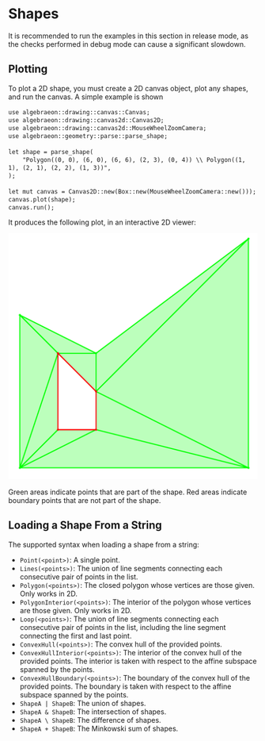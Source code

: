 # Shapes

It is recommended to run the examples in this section in release mode, as the checks performed in debug mode can cause a significant slowdown.

## Plotting

To plot a 2D shape, you must create a 2D canvas object, plot any shapes, and run the canvas. A simple example is shown

```rust,no_run
use algebraeon::drawing::canvas::Canvas;
use algebraeon::drawing::canvas2d::Canvas2D;
use algebraeon::drawing::canvas2d::MouseWheelZoomCamera;
use algebraeon::geometry::parse::parse_shape;

let shape = parse_shape(
    "Polygon((0, 0), (6, 0), (6, 6), (2, 3), (0, 4)) \\ Polygon((1, 1), (2, 1), (2, 2), (1, 3))",
);

let mut canvas = Canvas2D::new(Box::new(MouseWheelZoomCamera::new()));
canvas.plot(shape);
canvas.run();
```

It produces the following plot, in an interactive 2D viewer:

![Shape](./shape.png)

Green areas indicate points that are part of the shape. Red areas indicate boundary points that are not part of the shape.

## Loading a Shape From a String

The supported syntax when loading a shape from a string:
 - `Point(<point>)`: A single point.
 - `Lines(<points>)`: The union of line segments connecting each consecutive pair of points in the list.
 - `Polygon(<points>)`: The closed polygon whose vertices are those given. Only works in 2D.
 - `PolygonInterior(<points>)`: The interior of the polygon whose vertices are those given. Only works in 2D.
 - `Loop(<points>)`: The union of line segments connecting each consecutive pair of points in the list, including the line segment connecting the first and last point.
 - `ConvexHull(<points>)`: The convex hull of the provided points.
 - `ConvexHullInterior(<points>)`: The interior of the convex hull of the provided points. The interior is taken with respect to the affine subspace spanned by the points.
 - `ConvexHullBoundary(<points>)`: The boundary of the convex hull of the provided points. The boundary is taken with respect to the affine subspace spanned by the points.
 - `ShapeA | ShapeB`: The union of shapes.
 - `ShapeA & ShapeB`: The intersection of shapes.
 - `ShapeA \ ShapeB`: The difference of shapes.
 - `ShapeA + ShapeB`: The Minkowski sum of shapes.
